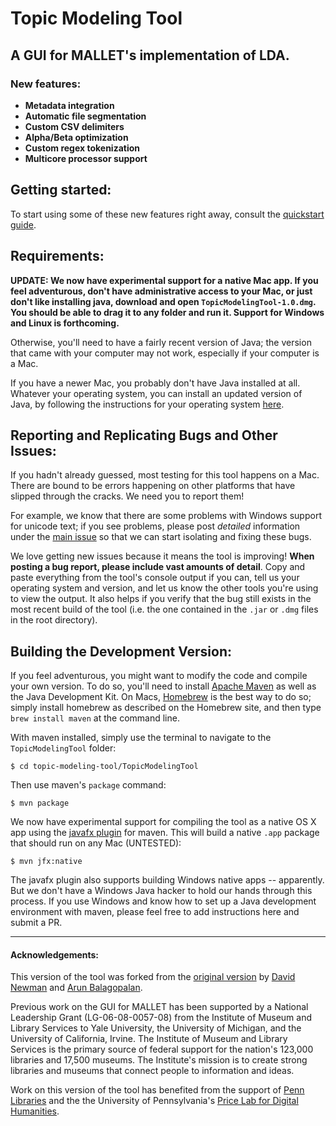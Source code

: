 
# Topic Modeling Tool

## A GUI for MALLET's implementation of LDA.

### New features:

* **Metadata integration**
* **Automatic file segmentation**
* **Custom CSV delimiters**
* **Alpha/Beta optimization**
* **Custom regex tokenization**
* **Multicore processor support**

## Getting started:

To start using some of these new features right away, consult the 
[quickstart guide](https://senderle.github.io/topic-modeling-tool/documentation/2017/01/06/quickstart.html).

## Requirements:

**UPDATE: We now have experimental support for a native Mac app. If you 
feel adventurous, don't have administrative access to your Mac, or just
don't like installing java, download and open `TopicModelingTool-1.0.dmg`.
You should be able to drag it to any folder and run it. Support for 
Windows and Linux is forthcoming.**

Otherwise, you'll need to have a fairly recent version of Java; the version 
that came with your computer may not work, especially if your computer is a Mac.

If you have a newer Mac, you probably don't have Java installed at all. 
Whatever your operating system, you can install an updated version of Java, 
by following the instructions for your operating system 
[here](https://java.com/en/download/help/download_options.xml).

## Reporting and Replicating Bugs and Other Issues:

If you hadn't already guessed, most testing for this tool happens on a Mac. 
There are bound to be errors happening on other platforms that have slipped
through the cracks. We need you to report them!

For example, we know that there are some problems with Windows support for
unicode text; if you see problems, please post *detailed* information under
the [main issue](https://github.com/senderle/topic-modeling-tool/issues/48)
so that we can start isolating and fixing these bugs. 

We love getting new issues because it means the tool is improving!
**When posting a bug report, please include vast amounts of detail**. Copy
and paste everything from the tool's console output if you can, tell us
your operating system and version, and let us know the other tools you're
using to view the output. It also helps if you verify that the bug still
exists in the most recent build of the tool (i.e. the one contained in 
the `.jar` or `.dmg` files in the root directory).

## Building the Development Version:

If you feel adventurous, you might want to modify the code and compile your 
own version. To do so, you'll need to install [Apache Maven](https://maven.apache.org/) 
as well as the Java Development Kit. On Macs, [Homebrew](http://brew.sh/) 
is the best way to do so; simply install homebrew as described on the Homebrew 
site, and then type `brew install maven` at the command line.

With maven installed, simply use the terminal to navigate to the `TopicModelingTool` folder:

    $ cd topic-modeling-tool/TopicModelingTool
    
Then use maven's `package` command:

    $ mvn package

We now have experimental support for compiling the tool as a native OS X app using
the [javafx plugin](https://github.com/javafx-maven-plugin/javafx-maven-plugin) 
for maven. This will build a native `.app` package that should run on any Mac (UNTESTED):

    $ mvn jfx:native
    
The javafx plugin also supports building Windows native apps -- apparently. But 
we don't have a Windows Java hacker to hold our hands through this process. If 
you use Windows and know how to set up a Java development environment with maven, 
please feel free to add instructions here and submit a PR.
___

#### Acknowledgements:

This version of the tool was forked from the 
[original version](http://code.google.com/p/topic-modeling-tool) 
by [David Newman](http://www.ics.uci.edu/~newman/) and 
[Arun Balagopalan](https://github.com/arunbg).

Previous work on the GUI for MALLET has been supported by a National Leadership 
Grant (LG-06-08-0057-08) from the Institute of Museum and Library Services to 
Yale University, the University of Michigan, and the University of California, 
Irvine. The Institute of Museum and Library Services is the primary source of 
federal support for the nation's 123,000 libraries and 17,500 museums. The 
Institute's mission is to create strong libraries and museums that connect 
people to information and ideas.

Work on this version of the tool has benefited from the support of 
[Penn Libraries](http://www.library.upenn.edu/) and the the University of 
Pennsylvania's [Price Lab for Digital Humanities](https://pricelab.sas.upenn.edu/).
